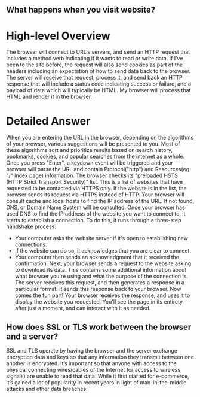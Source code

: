 ## What happens when you visit website?

# High-level Overview
The browser will connect to URL's servers, and send an HTTP request that includes a method verb indicating if it wants to read or write data. If I’ve been to the site before, the request will also send cookies as part of the headers including an expectation of how to send data back to the browser. The server will receive that request, process it, and send back an HTTP response that will include a status code indicating success or failure, and a payload of data which will typically be HTML. My browser will process that HTML and render it in the browser.

# Detailed Answer
When you are entering the URL in the browser, depending on the algorithms of your browser, various suggestions will be presented to you. Most of these algorithms sort and prioritize results based on search history, bookmarks, cookies, and popular searches from the internet as a whole. 
Once you press "Enter", a keydown event will be triggered and your browser will parse the URL and contain Protocol("http") and Resources(eg: "/" index page) information.
The browser checks its "preloaded HSTS (HTTP Strict Transport Security)" list. This is a list of websites that have requested to be contacted via HTTPS only. If the website is in the list, the browser sends its request via HTTPS instead of HTTP.
Your browser will consult cache and local hosts to find the IP address of the URL. If not found, DNS, or Domain Name System will be consulted.
Once your browser has used DNS to find the IP address of the website you want to connect to, it starts to establish a connection. To do this, it runs through a three-step handshake process:
- Your computer asks the website server if it's open to establishing new connections.
- If the website can do so, it acknowledges that you are clear to connect.
- Your computer then sends an acknowledgment that it received the confirmation.
Next, your browser sends a request to the website asking to download its data. This contains some additional information about what browser you're using and what the purpose of the connection is.
The server receives this request, and then generates a response in a particular format. It sends this response back to your browser.
Now comes the fun part! Your browser receives the response, and uses it to display the website you requested. You'll see the page in its entirety after just a moment, and can interact with it as needed.

## How does SSL or TLS work between the browser and a server?
SSL and TLS operate by having the browser and the server exchange encryption data and keys so that any information they transmit between one another is encrypted. It’s important so that anyone with access to the physical connecting wires/cables of the Internet (or access to wireless signals) are unable to read that data. While it first started for e-commerce, it’s gained a lot of popularity in recent years in light of man-in-the-middle attacks and other data breaches.